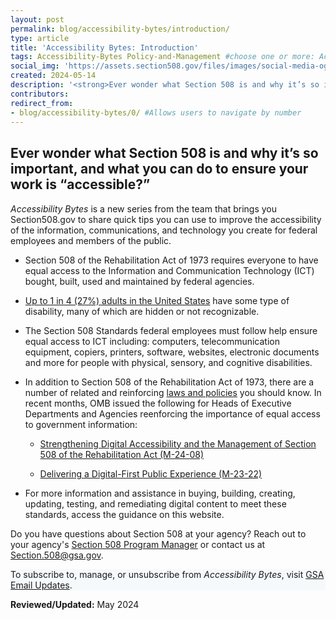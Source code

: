 ```yaml
---
layout: post
permalink: blog/accessibility-bytes/introduction/
type: article
title: 'Accessibility Bytes: Introduction'
tags: Accessibility-Bytes Policy-and-Management #choose one or more: Accessibility-Bytes, Acquisition, Content-Creation, Design-and-Develop, Events, Policy-and-Management, Testing 
social_img: 'https://assets.section508.gov/files/images/social-media-og-image-bytes.jpg'
created: 2024-05-14
description: '<strong>Ever wonder what Section 508 is and why it’s so important? Or what you can do to ensure your work is “accessible?”</strong><p><em>Accessibility Bytes</em> is a new series from the team that brings you Section508.gov to share quick tips you can use to improve the accessibility of the information, communications, and technology you create for federal employees and members of the public.'
contributors: 
redirect_from:
- blog/accessibility-bytes/0/ #Allows users to navigate by number
---
```

<h2 style="line-height:1.2;">Ever wonder what Section 508 is and why it’s so important, and what you can do to ensure your work is “accessible?”</h2>

*Accessibility Bytes* is a new series from the team that brings you Section508.gov to share quick tips you can use to improve the accessibility of the information, communications, and technology you create for federal employees and members of the public.

-   Section 508 of the Rehabilitation Act of 1973 requires everyone to have equal access to the Information and Communication Technology (ICT) bought, built, used and maintained by federal agencies.

-   <a href="https://www.cdc.gov/ncbddd/disabilityandhealth/infographic-disability-impacts-all.html" target="_blank" class="usa-link--external">Up to 1 in 4 (27%) adults in the United States</a> have some type of disability, many of which are hidden or not recognizable.

-   The Section 508 Standards federal employees must follow help ensure equal access to ICT including: computers, telecommunication equipment, copiers, printers, software, websites, electronic documents and more for people with physical, sensory, and cognitive disabilities.

-   In addition to Section 508 of the Rehabilitation Act of 1973, there are a number of related and reinforcing [laws and policies]({{site.baseurl}}/manage/laws-and-policies/) you should know. In recent months, OMB issued the following for Heads of Executive Departments and Agencies reenforcing the importance of equal access to government information:

    -   <a href="https://www.whitehouse.gov/omb/management/ofcio/m-24-08-strengthening-digital-accessibility-and-the-management-of-section-508-of-the-rehabilitation-act/" target="_blank" class="usa-link--external text-top">Strengthening Digital Accessibility and the Management of Section 508 of the Rehabilitation Act (M-24-08)</a>

    -   <a href="https://www.whitehouse.gov/omb/management/ofcio/delivering-a-digital-first-public-experience/" target="_blank" class="usa-link--external">Delivering a Digital-First Public Experience (M-23-22)</a>

-   For more information and assistance in buying, building, creating, updating, testing, and remediating digital content to meet these standards, access the guidance on this website. 

Do you have questions about Section 508 at your agency? Reach out to your agency's [Section 508 Program Manager]({{site.baseurl}}/tools/program-manager-listing/) or contact us at <Section.508@gsa.gov>.

<div class="border-base radius-lg border-1px padding-1" style="width: 100%; background-color: #f5f9fc;">
To subscribe to, manage, or unsubscribe from <em>Accessibility Bytes</em>, visit <a href="https://public.govdelivery.com/accounts/USGSA/subscriber/new?topic_id=USGSA_1324" target="_blank" class="usa-link--external">GSA Email Updates</a>.
</div>

**Reviewed/Updated:** May 2024